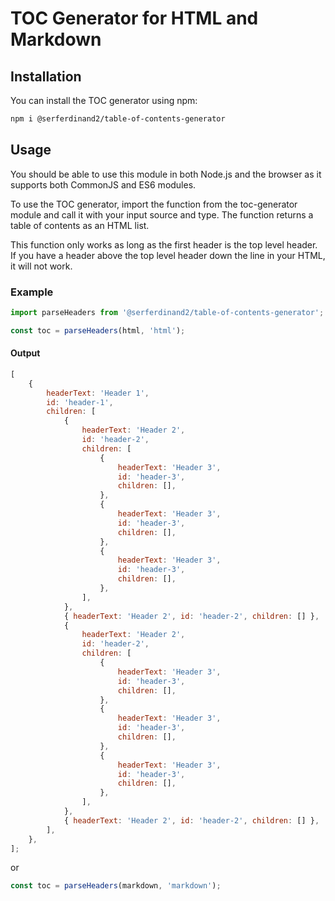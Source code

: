 # TOC Generator for HTML and Markdown

## Installation

You can install the TOC generator using npm:

```sh
npm i @serferdinand2/table-of-contents-generator
```

## Usage

You should be able to use this module in both Node.js and the browser as it supports both CommonJS and ES6 modules.

To use the TOC generator, import the function from the toc-generator module and call it with your input source and type. The function returns a table of contents as an HTML list.

This function only works as long as the first header is the top level header. If you have a header above the top level header down the line in your HTML, it will not work.

### Example

```js
import parseHeaders from '@serferdinand2/table-of-contents-generator';

const toc = parseHeaders(html, 'html');
```

#### Output

```js
[
	{
		headerText: 'Header 1',
		id: 'header-1',
		children: [
			{
				headerText: 'Header 2',
				id: 'header-2',
				children: [
					{
						headerText: 'Header 3',
						id: 'header-3',
						children: [],
					},
					{
						headerText: 'Header 3',
						id: 'header-3',
						children: [],
					},
					{
						headerText: 'Header 3',
						id: 'header-3',
						children: [],
					},
				],
			},
			{ headerText: 'Header 2', id: 'header-2', children: [] },
			{
				headerText: 'Header 2',
				id: 'header-2',
				children: [
					{
						headerText: 'Header 3',
						id: 'header-3',
						children: [],
					},
					{
						headerText: 'Header 3',
						id: 'header-3',
						children: [],
					},
					{
						headerText: 'Header 3',
						id: 'header-3',
						children: [],
					},
				],
			},
			{ headerText: 'Header 2', id: 'header-2', children: [] },
		],
	},
];
```

or

```js
const toc = parseHeaders(markdown, 'markdown');
```
